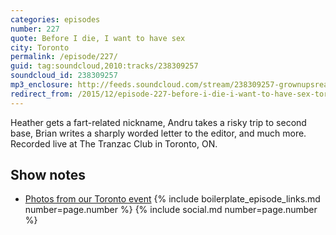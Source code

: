 ```yaml
---
categories: episodes
number: 227
quote: Before I die, I want to have sex
city: Toronto
permalink: /episode/227/
guid: tag:soundcloud,2010:tracks/238309257
soundcloud_id: 238309257
mp3_enclosure: http://feeds.soundcloud.com/stream/238309257-grownupsreadthingstheywroteaskids-s2e27.mp3
redirect_from: /2015/12/episode-227-before-i-die-i-want-to-have-sex-toronto/
---
```


Heather gets a fart-related nickname, Andru takes a risky trip to second base, Brian writes a sharply worded letter to the editor, and much more. Recorded live at The Tranzac Club in Toronto, ON.

## Show notes
- [Photos from our Toronto event](https://goo.gl/pld52u) 
{% include boilerplate_episode_links.md number=page.number %}
{% include social.md number=page.number %}